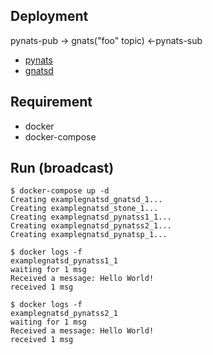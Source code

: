 ## Deployment

pynats-pub -> gnats("foo" topic) <-pynats-sub

* [pynats](https://github.com/mcuadros/pynats)
* [gnatsd](https://github.com/nats-io/gnatsd)


## Requirement

* docker
* docker-compose

## Run (broadcast)

```
$ docker-compose up -d
Creating examplegnatsd_gnatsd_1...
Creating examplegnatsd_stone_1...
Creating examplegnatsd_pynatss1_1...
Creating examplegnatsd_pynatss2_1...
Creating examplegnatsd_pynatsp_1...

$ docker logs -f
examplegnatsd_pynatss1_1             
waiting for 1 msg
Received a message: Hello World!
received 1 msg

$ docker logs -f
examplegnatsd_pynatss2_1
waiting for 1 msg
Received a message: Hello World!
received 1 msg

```
